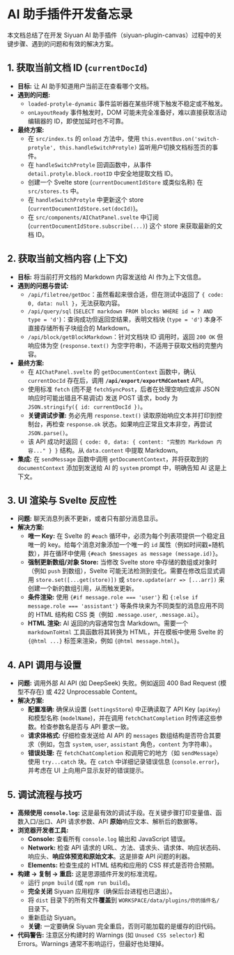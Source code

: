 # AI 助手插件开发备忘录

本文档总结了在开发 Siyuan AI 助手插件（siyuan-plugin-canvas）过程中的关键步骤、遇到的问题和有效的解决方案。

## 1. 获取当前文档 ID (`currentDocId`)

*   **目标:** 让 AI 助手知道用户当前正在查看哪个文档。
*   **遇到的问题:**
    *   `loaded-protyle-dynamic` 事件监听器在某些环境下触发不稳定或不触发。
    *   `onLayoutReady` 事件触发时，DOM 可能未完全准备好，难以直接获取活动编辑器的 ID，即使加延时也不可靠。
*   **最终方案:**
    *   在 `src/index.ts` 的 `onload` 方法中，使用 `this.eventBus.on('switch-protyle', this.handleSwitchProtyle)` 监听用户切换文档标签页的事件。
    *   在 `handleSwitchProtyle` 回调函数中，从事件 `detail.protyle.block.rootID` 中安全地提取文档 ID。
    *   创建一个 Svelte store (`currentDocumentIdStore` 或类似名称) 在 `src/stores.ts` 中。
    *   在 `handleSwitchProtyle` 中更新这个 store (`currentDocumentIdStore.set(docId)`)。
    *   在 `src/components/AIChatPanel.svelte` 中订阅 (`currentDocumentIdStore.subscribe(...)`) 这个 store 来获取最新的文档 ID。

## 2. 获取当前文档内容 (上下文)

*   **目标:** 将当前打开文档的 Markdown 内容发送给 AI 作为上下文信息。
*   **遇到的问题与尝试:**
    *   `/api/filetree/getDoc`：虽然看起来很合适，但在测试中返回了 `{ code: 0, data: null }`，无法获取内容。
    *   `/api/query/sql` (`SELECT markdown FROM blocks WHERE id = ? AND type = 'd'`)：查询成功但返回空结果，表明文档块 (`type = 'd'`) 本身不直接存储所有子块组合的 Markdown。
    *   `/api/block/getBlockMarkdown`：针对文档块 ID 调用时，返回 `200 OK` 但响应体为空 (`response.text()` 为空字符串)，不适用于获取文档的完整内容。
*   **最终方案:**
    *   在 `AIChatPanel.svelte` 的 `getDocumentContext` 函数中，确认 `currentDocId` 存在后，调用 **`/api/export/exportMdContent`** API。
    *   使用标准 `fetch` (而不是 `fetchSyncPost`，后者在处理空响应或非 JSON 响应时可能出错且不易调试) 发送 POST 请求，body 为 `JSON.stringify({ id: currentDocId })`。
    *   **关键调试步骤:** 务必先用 `response.text()` 读取原始响应文本并打印到控制台，再检查 `response.ok` 状态。如果响应正常且文本非空，再尝试 `JSON.parse()`。
    *   该 API 成功时返回 `{ code: 0, data: { content: "完整的 Markdown 内容..." } }` 结构。从 `data.content` 中提取 Markdown。
*   **集成:** 在 `sendMessage` 函数中调用 `getDocumentContext`，并将获取到的 `documentContext` 添加到发送给 AI 的 `system` prompt 中，明确告知 AI 这是上下文。

## 3. UI 渲染与 Svelte 反应性

*   **问题:** 聊天消息列表不更新，或者只有部分消息显示。
*   **解决方案:**
    *   **唯一 Key:** 在 Svelte 的 `#each` 循环中，必须为每个列表项提供一个稳定且唯一的 key。给每个消息对象添加一个唯一的 `id` 属性（例如时间戳+随机数），并在循环中使用 `{#each $messages as message (message.id)}`。
    *   **强制更新数组/对象 Store:** 当修改 Svelte store 中存储的数组或对象时（例如 `push` 到数组），Svelte 可能无法检测到变化。需要在修改后显式调用 `store.set([...get(store)])` 或 `store.update(arr => [...arr])` 来创建一个新的数组引用，从而触发更新。
    *   **条件渲染:** 使用 `{#if message.role === 'user'}` 和 `{:else if message.role === 'assistant'}` 等条件块来为不同类型的消息应用不同的 HTML 结构和 CSS 类（例如 `.message.user`, `.message.ai`）。
    *   **HTML 渲染:** AI 返回的内容通常包含 Markdown。需要一个 `markdownToHtml` 工具函数将其转换为 HTML，并在模板中使用 Svelte 的 `{@html ...}` 标签来渲染，例如 `{@html message.html}`。

## 4. API 调用与设置

*   **问题:** 调用外部 AI API (如 DeepSeek) 失败。例如返回 400 Bad Request (模型不存在) 或 422 Unprocessable Content。
*   **解决方案:**
    *   **配置准确:** 确保从设置 (`settingsStore`) 中正确读取了 API Key (`apiKey`) 和模型名称 (`modelName`)，并在调用 `fetchChatCompletion` 时传递这些参数。检查参数名是否与 API 要求一致。
    *   **请求体格式:** 仔细检查发送给 AI API 的 `messages` 数组结构是否符合其要求（例如，包含 `system`, `user`, `assistant` 角色，`content` 为字符串）。
    *   **错误处理:** 在 `fetchChatCompletion` 和调用它的地方（如 `sendMessage`）使用 `try...catch` 块。在 `catch` 中详细记录错误信息 (`console.error`)，并考虑在 UI 上向用户显示友好的错误提示。

## 5. 调试流程与技巧

*   **高频使用 `console.log`:** 这是最有效的调试手段。在关键步骤打印变量值、函数入口/出口、API 请求参数、API **原始**响应文本、解析后的数据等。
*   **浏览器开发者工具:**
    *   **Console:** 查看所有 `console.log` 输出和 JavaScript 错误。
    *   **Network:** 检查 API 请求的 URL、方法、请求头、请求体、响应状态码、响应头、**响应体预览和原始文本**。这是排查 API 问题的利器。
    *   **Elements:** 检查生成的 HTML 结构和应用的 CSS 样式是否符合预期。
*   **构建 -> 复制 -> 重启:** 这是思源插件开发的标准流程。
    *   运行 `pnpm build` (或 `npm run build`)。
    *   **完全关闭** Siyuan 应用程序（确保后台进程也已退出）。
    *   将 `dist` 目录下的所有文件**覆盖**到 `WORKSPACE/data/plugins/你的插件名/` 目录下。
    *   重新启动 Siyuan。
    *   **关键:** 一定要确保 Siyuan 完全重启，否则可能加载的是缓存的旧代码。
*   **代码警告:** 注意区分构建时的 Warnings (如 `Unused CSS selector`) 和 Errors。Warnings 通常不影响运行，但最好也处理掉。
